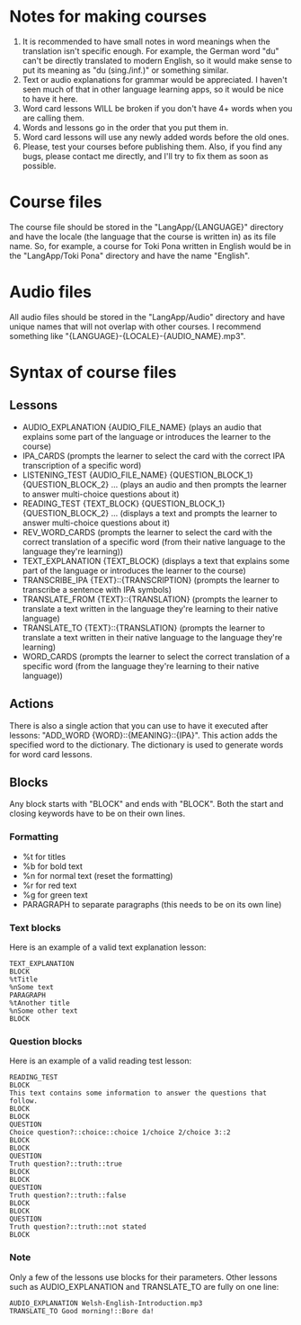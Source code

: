 # Notes for making courses
1. It is recommended to have small notes in word meanings when the translation isn't specific enough. For example, the German word "du" can't be directly translated to modern English, so it would make sense to put its meaning as "du (sing./inf.)" or something similar.
2. Text or audio explanations for grammar would be appreciated. I haven't seen much of that in other language learning apps, so it would be nice to have it here.
3. Word card lessons WILL be broken if you don't have 4+ words when you are calling them.
4. Words and lessons go in the order that you put them in.
5. Word card lessons will use any newly added words before the old ones.
6. Please, test your courses before publishing them. Also, if you find any bugs, please contact me directly, and I'll try to fix them as soon as possible.

# Course files
The course file should be stored in the "LangApp/{LANGUAGE}" directory and have the locale (the language that the course is written in) as its file name. So, for example, a course for Toki Pona written in English would be in the "LangApp/Toki Pona" directory and have the name "English".

# Audio files
All audio files should be stored in the "LangApp/Audio" directory and have unique names that will not overlap with other courses. I recommend something like "{LANGUAGE}-{LOCALE}-{AUDIO_NAME}.mp3".

# Syntax of course files
## Lessons
- AUDIO_EXPLANATION {AUDIO_FILE_NAME} (plays an audio that explains some part of the language or introduces the learner to the course)
- IPA_CARDS (prompts the learner to select the card with the correct IPA transcription of a specific word)
- LISTENING_TEST {AUDIO_FILE_NAME} {QUESTION_BLOCK_1} {QUESTION_BLOCK_2} ... (plays an audio and then prompts the learner to answer multi-choice questions about it)
- READING_TEST {TEXT_BLOCK} {QUESTION_BLOCK_1} {QUESTION_BLOCK_2} ... (displays a text and prompts the learner to answer multi-choice questions about it)
- REV_WORD_CARDS (prompts the learner to select the card with the correct translation of a specific word (from their native language to the language they're learning))
- TEXT_EXPLANATION {TEXT_BLOCK} (displays a text that explains some part of the language or introduces the learner to the course)
- TRANSCRIBE_IPA {TEXT}::{TRANSCRIPTION} (prompts the learner to transcribe a sentence with IPA symbols)
- TRANSLATE_FROM {TEXT}::{TRANSLATION} (prompts the learner to translate a text written in the language they're learning to their native language)
- TRANSLATE_TO {TEXT}::{TRANSLATION} (prompts the learner to translate a text written in their native language to the language they're learning)
- WORD_CARDS (prompts the learner to select the correct translation of a specific word (from the language they're learning to their native language))

## Actions
There is also a single action that you can use to have it executed after lessons: "ADD_WORD {WORD}::{MEANING}::{IPA}". This action adds the specified word to the dictionary. The dictionary is used to generate words for word card lessons.

## Blocks
Any block starts with "BLOCK" and ends with "BLOCK". Both the start and closing keywords have to be on their own lines.
### Formatting
- %t for titles
- %b for bold text
- %n for normal text (reset the formatting)
- %r for red text
- %g for green text
- PARAGRAPH to separate paragraphs (this needs to be on its own line)
### Text blocks
Here is an example of a valid text explanation lesson:
```
TEXT_EXPLANATION
BLOCK
%tTitle
%nSome text
PARAGRAPH
%tAnother title
%nSome other text
BLOCK
```
### Question blocks
Here is an example of a valid reading test lesson:
```
READING_TEST
BLOCK
This text contains some information to answer the questions that follow.
BLOCK
BLOCK
QUESTION
Choice question?::choice::choice 1/choice 2/choice 3::2
BLOCK
BLOCK
QUESTION
Truth question?::truth::true
BLOCK
BLOCK
QUESTION
Truth question?::truth::false
BLOCK
BLOCK
QUESTION
Truth question?::truth::not stated
BLOCK
```
### Note
Only a few of the lessons use blocks for their parameters. Other lessons such as AUDIO_EXPLANATION and TRANSLATE_TO are fully on one line:
```
AUDIO_EXPLANATION Welsh-English-Introduction.mp3
TRANSLATE_TO Good morning!::Bore da!
```
